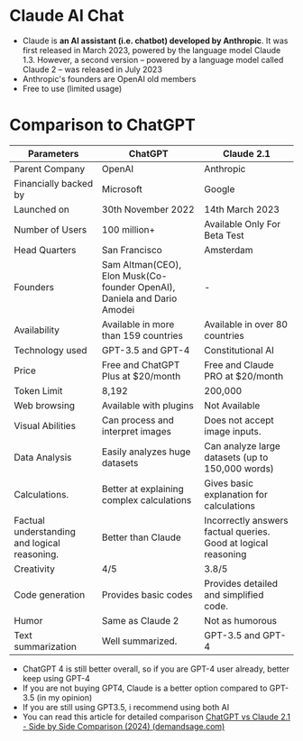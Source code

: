 # Claude AI Chat
- Claude is **an AI assistant (i.e. chatbot) developed by Anthropic**. It was first released in March 2023, powered by the language model Claude 1.3. However, a second version – powered by a language model called Claude 2 – was released in July 2023
- Anthropic's founders are OpenAI old members
- Free to use (limited usage) 
# Comparison to ChatGPT
| Parameters | ChatGPT | Claude 2.1 |
|---|---|---|
| Parent Company | OpenAI | Anthropic |
| Financially backed by | Microsoft | Google |
| Launched on | 30th November 2022 | 14th March 2023 |
| Number of Users  | 100 million+ | Available Only For Beta Test |
| Head Quarters | San Francisco | Amsterdam |
| Founders | Sam Altman(CEO), Elon Musk(Co-founder OpenAI), Daniela and Dario Amodei | - |
| Availability  | Available in more than 159 countries | Available in over 80 countries |
| Technology used | GPT-3.5 and GPT-4 | Constitutional AI |
| Price | Free and ChatGPT Plus at $20/month | Free and Claude PRO at $20/month |
| Token Limit | 8,192 | 200,000 |
| Web browsing | Available with plugins | Not Available |
| Visual Abilities | Can process and interpret images | Does not accept image inputs. |
| Data Analysis | Easily analyzes huge datasets | Can analyze large datasets (up to 150,000 words) |
| Calculations. | Better at explaining complex calculations | Gives basic explanation for calculations |
| Factual understanding and logical reasoning. | Better than Claude | Incorrectly answers factual queries. Good at logical reasoning |
| Creativity | 4/5 | 3.8/5 |
| Code generation | Provides basic codes | Provides detailed and simplified code. |
| Humor | Same as Claude 2 | Not as humorous |
| Text summarization | Well summarized. | GPT-3.5 and GPT-4 |
- ChatGPT 4 is still better overall, so if you are GPT-4 user already, better keep using GPT-4
- If you are not buying GPT4, Claude is a better option compared to GPT-3.5 (in my opinion)
- If you are still using GPT3.5, i recommend using both AI
- You can read this article for detailed comparison [ChatGPT vs Claude 2.1 - Side by Side Comparison (2024) (demandsage.com)](https://www.demandsage.com/chatgpt-vs-claude/)
